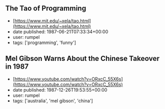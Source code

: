 ## The Tao of Programming
 - [https://www.mit.edu/~xela/tao.html](https://www.mit.edu/~xela/tao.html)
 - date published: 1987-06-21T07:33:34+00:00
 - user: rumpel
 - tags: ['programming', 'funny']

## Mel Gibson Warns About the Chinese Takeover in 1987
 - [https://www.youtube.com/watch?v=ORxcC_55X6s](https://www.youtube.com/watch?v=ORxcC_55X6s)
 - date published: 1987-12-26T19:53:55+00:00
 - user: rumpel
 - tags: ['australia', 'mel gibson', 'china']

